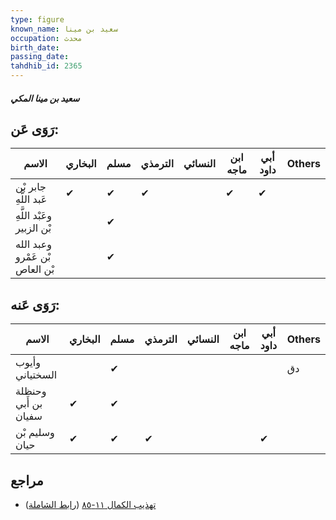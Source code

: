 ```yaml
---
type: figure
known_name: سعيد بن مينا
occupation: محدث
birth_date:
passing_date:
tahdhib_id: 2365
---
```

##### سعيد بن مينا المكي

## رَوَى عَن:
| الاسم                          | البخاري | مسلم | الترمذي | النسائي | ابن ماجه | أبي داود | Others |
| ------------------------------ | ------- | ---- | ------- | ------- | -------- | -------- | ------ |
| جابر بْن عَبد اللَّهِ          | ✔       | ✔    | ✔       |         | ✔        | ✔        |        |
| وعَبْد اللَّهِ بْن الزبير      |         | ✔    |         |         |          |          |        |
| وعبد الله بْن عَمْرو بْن العاص |         | ✔    |         |         |          |          |        |
## رَوَى عَنه:
| الاسم                | البخاري | مسلم | الترمذي | النسائي | ابن ماجه | أبي داود | Others |
| -------------------- | ------- | ---- | ------- | ------- | -------- | -------- | ------ |
| وأيوب السختياني      |         | ✔    |         |         |          |          | دق     |
| وحنظلة بن أَبي سفيان | ✔       | ✔    |         |         |          |          |        |
| وسليم بْن حيان       | ✔       | ✔    | ✔       |         |          | ✔        |        |
## مراجع
- [تهذيب الكمال ١١-٨٥](obsidian://open?vault=Tahdhib-al-Kamal&file=Figures/٢٣٦٥-سعيد%20بن%20مينا%20المكي) ([رابط الشاملة](https://shamela.ws/book/3722/5405))